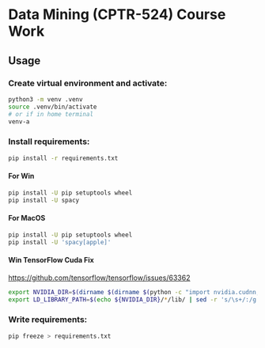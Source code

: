 # Data Mining (CPTR-524) Course Work

## Usage
### Create virtual environment and activate:
```bash
python3 -m venv .venv
source .venv/bin/activate
# or if in home terminal
venv-a
```

### Install requirements:
```bash
pip install -r requirements.txt
```

#### For Win
```bash
pip install -U pip setuptools wheel
pip install -U spacy
```

#### For MacOS
```bash
pip install -U pip setuptools wheel
pip install -U 'spacy[apple]'
```

#### Win TensorFlow Cuda Fix
https://github.com/tensorflow/tensorflow/issues/63362
```bash
export NVIDIA_DIR=$(dirname $(dirname $(python -c "import nvidia.cudnn;print(nvidia.cudnn.__file__)")))
export LD_LIBRARY_PATH=$(echo ${NVIDIA_DIR}/*/lib/ | sed -r 's/\s+/:/g')${LD_LIBRARY_PATH:+:${LD_LIBRARY_PATH}}
```

### Write requirements:
```bash
pip freeze > requirements.txt
```
